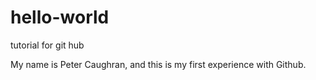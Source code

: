 # hello-world
tutorial for git hub

My name is Peter Caughran, and this is my first experience with Github.
